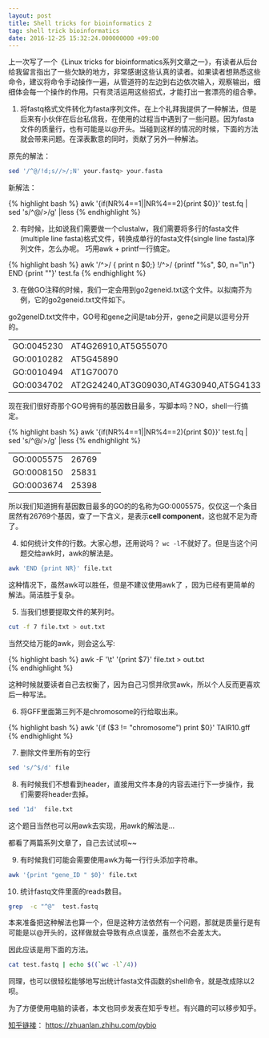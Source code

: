 ```yaml
---
layout: post
title: Shell tricks for bioinformatics 2
tag: shell trick bioinformatics
date: 2016-12-25 15:32:24.000000000 +09:00
---
```


上一次写了一个《Linux tricks for bioinformatics系列文章之一》，有读者从后台给我留言指出了一些欠缺的地方，非常感谢这些认真的读者。如果读者想熟悉这些命令，建议将命令手动操作一遍，从管道符的左边到右边依次输入，观察输出，细细体会每一个操作的作用。只有灵活运用这些招式，才能打出一套漂亮的组合拳。


1) 将fastq格式文件转化为fasta序列文件。在上个礼拜我提供了一种解法，但是后来有小伙伴在后台私信我，在使用的过程当中遇到了一些问题。因为fasta文件的质量行，也有可能是以@开头。当碰到这样的情况的时候，下面的方法就会带来问题。在深表歉意的同时，贡献了另外一种解法。

原先的解法：

```bash 
sed '/^@/!d;s//>/;N' your.fastq> your.fasta 
```


新解法：


{% highlight bash %}
awk '{if(NR%4==1||NR%4==2){print $0}}'  test.fq | sed 's/^@/>/g' |less
{% endhighlight %}


2)  有时候，比如说我们需要做一个clustalw，我们需要将多行的fasta文件(multiple line fasta)格式文件，转换成单行的fasta文件(single line fasta)序列文件，怎么办呢。 巧用awk + printf一行搞定。


{% highlight bash %}
awk '/^>/ { print n $0;}  !/^>/ {printf "%s", $0, n="\n"}  END {print ""}'  test.fa
{% endhighlight %}


3) 在做GO注释的时候，我们一定会用到go2geneid.txt这个文件。以拟南芥为例，它的go2geneid.txt文件如下。

go2geneID.txt文件中，GO号和gene之间是tab分开，gene之间是以逗号分开的。

|              |                                                  |
| ------------ | -------------------------------------------------|
| GO:0045230   | AT4G26910,AT5G55070                              |
| GO:0010282   | AT5G45890                                        |
| GO:0010494   | AT1G70070                                        |
| GO:0034702   | AT2G24240,AT3G09030,AT4G30940,AT5G41330,AT5G55000|

现在我们很好奇那个GO号拥有的基因数目最多，写脚本吗？NO，shell一行搞定。

{% highlight bash %}
awk '{if(NR%4==1||NR%4==2){print $0}}'  test.fq | sed 's/^@/>/g' |less
{% endhighlight %}


|              |                                                 |
| ------------ | ---------------------------------------------------|
| GO:0005575   | 26769           |
| GO:0008150   | 25831           |
| GO:0003674   | 25398           |

所以我们知道拥有基因数目最多的GO的的名称为GO:0005575，仅仅这一个条目居然有26769个基因，查了一下含义，是表示**cell component**，这也就不足为奇了。


4) 如何统计文件的行数。大家心想，还用说吗？ `wc -l`不就好了。但是当这个问题交给awk时，awk的解法是。 


```bash
awk 'END {print NR}' file.txt 
```


这种情况下，虽然awk可以胜任，但是不建议使用awk了 ，因为已经有更简单的解法。简洁胜于复杂。



5)  当我们想要提取文件的某列时。


```bash
cut -f 7 file.txt > out.txt
```

当然交给万能的awk，则会这么写:

{% highlight bash %}
awk -F '\t' '{print $7}'  file.txt > out.txt  
{% endhighlight %}

这种时候就要读者自己去权衡了，因为自己习惯并欣赏awk，所以个人反而更喜欢后一种写法。



6)  将GFF里面第三列不是chromosome的行给取出来。

{% highlight bash %}
awk '{if ($3 != "chromosome") print $0}'  TAIR10.gff
{% endhighlight %}


7)  删除文件里所有的空行



```bash
sed 's/^$/d' file
```


8)  有时候我们不想看到header，直接用文件本身的内容去进行下一步操作，我们需要将header去掉。


```bash
sed '1d'  file.txt
```


这个题目当然也可以用awk去实现，用awk的解法是...

都看了两篇系列文章了，自己去试试呗~~



9)  有时候我们可能会需要使用awk为每一行行头添加字符串。


```bash
awk '{print "gene_ID " $0}' file.txt
```


10) 统计fastq文件里面的reads数目。


```bash
grep  -c "^@"  test.fastq
```


本来准备把这种解法也算一个，但是这种方法依然有一个问题，那就是质量行是有可能是以@开头的，这样做就会导致有点点误差，虽然也不会差太大。



因此应该是用下面的方法。


```bash
cat test.fastq | echo $((`wc -l`/4)) 
```

同理，也可以很轻松能够地写出统计fasta文件函数的shell命令，就是改成除以2呗。



为了方便使用电脑的读者，本文也同步发表在知乎专栏。有兴趣的可以移步知乎。

[知乎链接](https://zhuanlan.zhihu.com/pybio)：  https://zhuanlan.zhihu.com/pybio
